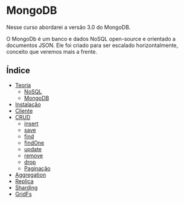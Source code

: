 # MongoDB

Nesse curso abordarei a versão 3.0 do MongoDB.

O MongoDb é um banco e dados NoSQL open-source e orientado a documentos JSON. Ele foi criado para ser escalado horizontalmente, conceito que veremos mais a frente.

## Índice

- [Teoria](./pt-br/theory.md)
    - [NoSQL](./pt-br/theory-nosql.md)
    - [MongoDB](./pt-br/theory-mongodb.md)
- [Instalação](./pt-br/installation.md)
- [Cliente](./pt-br/mongodb-client.md)
- [CRUD](./pt-br/crud.md)
    + [insert](./pt-br/insert.md)
    + [save](./pt-br/save.md)
    + [find](./pt-br/find-findOne.md)
    + [findOne](./pt-br/find-findOne.md)
    + [update](./pt-br/update.md)
    + [remove](./pt-br/remove.md)
    + [drop](./pt-br/drop.md)
    + [Paginação](./pt-br/paggination.md)
- [Aggregation](./pt-br/aggregation.md)
- [Replica](./pt-br/replica.md)
- [Sharding](./pt-br/sharding.md)
- [GridFs](./pt-br/gridfs.md)
